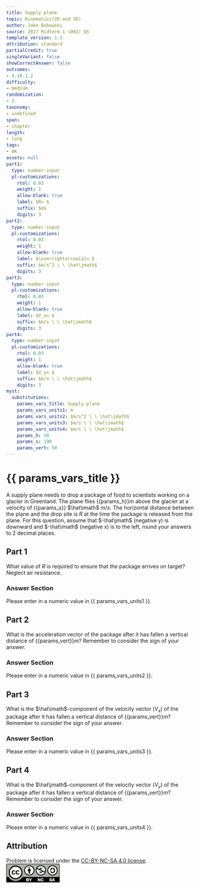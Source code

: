 ```yaml
---
title: Supply plane
topic: Kinematics(2D and 3D)
author: Jake Bobowski
source: 2017 Midterm 1 (002) Q5
template_version: 1.3
attribution: standard
partialCredit: true
singleVariant: false
showCorrectAnswer: false
outcomes:
- 4.10.1.2
difficulty:
- medium
randomization:
- 2
taxonomy:
- undefined
span:
- chapter
length:
- long
tags:
- AK
assets: null
part1:
  type: number-input
  pl-customizations:
    rtol: 0.03
    weight: 1
    allow-blank: true
    label: $R= $
    suffix: $m$
    digits: 3
part2:
  type: number-input
  pl-customizations:
    rtol: 0.03
    weight: 1
    allow-blank: true
    label: $\overrightarrow{a}= $
    suffix: $m/s^2 \ \ \hat\jmath$
    digits: 3
part3:
  type: number-input
  pl-customizations:
    rtol: 0.03
    weight: 1
    allow-blank: true
    label: $V_x= $
    suffix: $m/s \ \ \hat\imath$
    digits: 3
part4:
  type: number-input
  pl-customizations:
    rtol: 0.03
    weight: 1
    allow-blank: true
    label: $V_y= $
    suffix: $m/s \ \ \hat\jmath$
    digits: 3
myst:
  substitutions:
    params_vars_title: Supply plane
    params_vars_units1: m
    params_vars_units2: $m/s^2 \ \ \hat\jmath$
    params_vars_units3: $m/s \ \ \hat\imath$
    params_vars_units4: $m/s \ \ \hat\jmath$
    params_h: 50
    params_s: 190
    params_vert: 50
---
```

# {{ params_vars_title }}
A supply plane needs to drop a package of food to scientists working on a glacier in Greenland.
The plane flies {{params_h}}$m$ above the glacier at a velocity of {{params_s}} $\hat\imath$ $m/s$.
The horizontal distance between the plane and the drop site is $R$ at the time the package is released from the plane.
For this question, assume that $-\hat\jmath$ (negative y) is downward and $-\hat\imath$ (negative x) is to the left, round your answers to 2 decimal places.

## Part 1

What value of $R$ is required to ensure that the package arrives on target? Neglect air resistance.

### Answer Section

Please enter in a numeric value in {{ params_vars_units1 }}.

## Part 2

What is the acceleration vector of the package after it has fallen a vertical distance of {{params_vert}}$m$? Remember to consider the sign of your answer.

### Answer Section

Please enter in a numeric value in {{ params_vars_units2 }}.

## Part 3

What is the $\hat\imath$-component of the velocity vector ($V_x$) of the package after it has fallen a vertical distance of {{params_vert}}$m$? Remember to consider the sign of your answer.

### Answer Section

Please enter in a numeric value in {{ params_vars_units3 }}.

## Part 4

What is the $\hat\jmath$-component of the velocity vector ($V_y$) of the package after it has fallen a vertical distance of {{params_vert}}$m$? Remember to consider the sign of your answer.

### Answer Section

Please enter in a numeric value in {{ params_vars_units4 }}.

## Attribution

Problem is licensed under the [CC-BY-NC-SA 4.0 license](https://creativecommons.org/licenses/by-nc-sa/4.0/).<br> ![The Creative Commons 4.0 license requiring attribution-BY, non-commercial-NC, and share-alike-SA license.](https://raw.githubusercontent.com/firasm/bits/master/by-nc-sa.png)